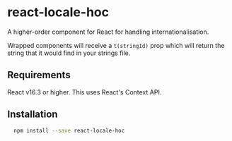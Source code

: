 # react-locale-hoc

A higher-order component for React for handling internationalisation.

Wrapped components will receive a `t(stringId)` prop which will return the string 
that it would find in your strings file.

## Requirements
React v16.3 or higher. This uses React's Context API.

## Installation
```bash
  npm install --save react-locale-hoc
```
